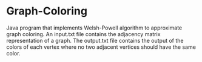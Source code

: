 # Graph-Coloring
Java program that implements Welsh-Powell algorithm to approximate graph coloring.
An input.txt file contains the adjacency matrix representation of a graph. 
The output.txt file contains the output of the colors of each vertex where no two adjacent vertices should have the same color.

